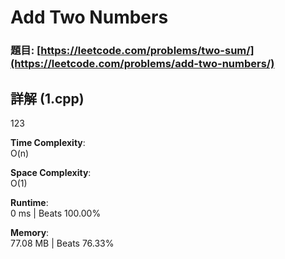# Add Two Numbers

### 題目: [https://leetcode.com/problems/two-sum/](https://leetcode.com/problems/add-two-numbers/)

## 詳解 (1.cpp)
123

**Time Complexity**:  
O(n)  

**Space Complexity**:  
O(1)

**Runtime**:  
0 ms | Beats 100.00%

**Memory**:  
77.08 MB | Beats 76.33%
